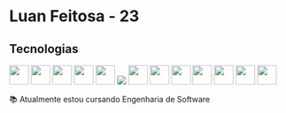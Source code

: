 # Luan Feitosa - 23

## Tecnologias
<div>
<img src="https://cdn.jsdelivr.net/gh/devicons/devicon/icons/html5/html5-original.svg" width="35px" height="35px"/> 
<img src="https://cdn.jsdelivr.net/gh/devicons/devicon/icons/css3/css3-original.svg" width="35px" heigth="35px" /> 
<img src="https://cdn.jsdelivr.net/gh/devicons/devicon/icons/javascript/javascript-original.svg" width="35px" height="35px" /> 
<img src="https://cdn.jsdelivr.net/gh/devicons/devicon/icons/git/git-original.svg" width="35px" height="35px" />
<img src="https://cdn.jsdelivr.net/gh/devicons/devicon/icons/react/react-original.svg" width="35px" height="35px"/>
<img src="https://cdn.jsdelivr.net/gh/devicons/devicon/icons/nodejs/nodejs-original.svg" />        
<img src="https://cdn.jsdelivr.net/gh/devicons/devicon/icons/figma/figma-original.svg" width="35px" height="35px" />
<img src="https://cdn.jsdelivr.net/gh/devicons/devicon/icons/java/java-original.svg" width="35px" height="35px" />
<img src="https://cdn.jsdelivr.net/gh/devicons/devicon/icons/spring/spring-original.svg" width="35px" height="35px" /> 
<img src="https://cdn.jsdelivr.net/gh/devicons/devicon/icons/dart/dart-original.svg" width="35px" height="35px" />
<img src="https://cdn.jsdelivr.net/gh/devicons/devicon/icons/flutter/flutter-original.svg" width="35px" height="35px" />
<img src="https://cdn.jsdelivr.net/gh/devicons/devicon/icons/photoshop/photoshop-plain.svg" width="35px" height="35px"/>
<img src="https://cdn.jsdelivr.net/gh/devicons/devicon/icons/illustrator/illustrator-plain.svg" width="35px" height="35px"/>
          
          

          
          

          
          
</div>

📚 Atualmente estou cursando Engenharia de Software
